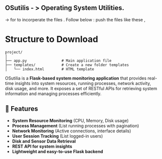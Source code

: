 ## OSutilis - > Operating System Utilities.


-> for to incorperate the files . Follow below :
push the files like these ,

# Structure to Download

```
project/
│
├── app.py                # Main application file
├── templates/            # Create a new folder templates
│   └── index.html        # HTML template
```

OSutilia is a **Flask-based system monitoring application** that provides real-time insights into system resources, running processes, network activity, disk usage, and more. It exposes a set of RESTful APIs for retrieving system information and managing processes efficiently.

## 📌 Features
- **System Resource Monitoring** (CPU, Memory, Disk usage)
- **Process Management** (List running processes with pagination)
- **Network Monitoring** (Active connections, interface details)
- **User Session Tracking** (List logged-in users)
- **Disk and Sensor Data Retrieval**
- **REST API for system insights**
- **Lightweight and easy-to-use Flask backend**
